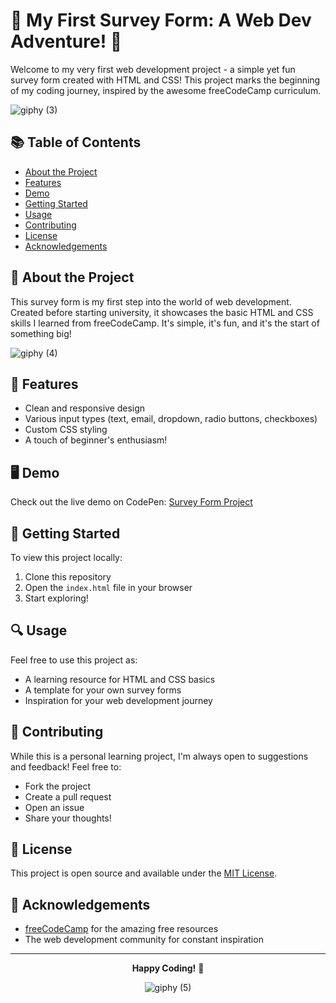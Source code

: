 # 🎉 My First Survey Form: A Web Dev Adventure! 🚀

Welcome to my very first web development project - a simple yet fun survey form created with HTML and CSS! This project marks the beginning of my coding journey, inspired by the awesome freeCodeCamp curriculum.

![giphy (3)](https://github.com/user-attachments/assets/1a8b5e79-df2d-453f-8e73-18eee5bb4cc1)

## 📚 Table of Contents
- [About the Project](#about-the-project)
- [Features](#features)
- [Demo](#demo)
- [Getting Started](#getting-started)
- [Usage](#usage)
- [Contributing](#contributing)
- [License](#license)
- [Acknowledgements](#acknowledgements)

## 🌟 About the Project

This survey form is my first step into the world of web development. Created before starting university, it showcases the basic HTML and CSS skills I learned from freeCodeCamp. It's simple, it's fun, and it's the start of something big!

![giphy (4)](https://github.com/user-attachments/assets/80f9b224-4948-4154-bdbe-3ccdbd9324fe)


## 🎨 Features

- Clean and responsive design
- Various input types (text, email, dropdown, radio buttons, checkboxes)
- Custom CSS styling
- A touch of beginner's enthusiasm!

## 🖥️ Demo

Check out the live demo on CodePen: [Survey Form Project](https://codepen.io/azaynul123/pen/KKeZQVP)

## 🚀 Getting Started

To view this project locally:

1. Clone this repository
2. Open the `index.html` file in your browser
3. Start exploring!

## 🔍 Usage

Feel free to use this project as:
- A learning resource for HTML and CSS basics
- A template for your own survey forms
- Inspiration for your web development journey

## 🤝 Contributing

While this is a personal learning project, I'm always open to suggestions and feedback! Feel free to:
- Fork the project
- Create a pull request
- Open an issue
- Share your thoughts!

## 📜 License

This project is open source and available under the [MIT License](https://opensource.org/licenses/MIT).

## 🙏 Acknowledgements

- [freeCodeCamp](https://www.freecodecamp.org/) for the amazing free resources
- The web development community for constant inspiration

---

<div align="center">

**Happy Coding!** 🎈


![giphy (5)](https://github.com/user-attachments/assets/0b443e82-8e92-48eb-a361-b7a19c14fba9)

</div>
